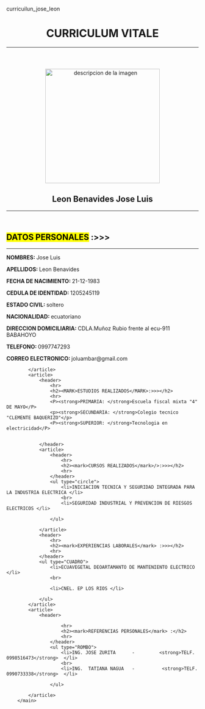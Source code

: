 curricuilun_jose_leon
<!DOCTYPE html >
<html lang="en">
<head>
   
</head>
<body>
    <header>
        <h1>CURRICULUM VITALE </h1>
        <hr/>
        </header>
        <main>
            <article>
                <header>
                    <img src="C:\Users\PC\Pictures\20221.jpg" alt="descripcion de la imagen"width="300" heigth="300"/>
                    </h1>
                    <h1>Leon Benavides Jose Luis</h1>
                    <hr/>
                </header>
                <h2><mark>DATOS PERSONALES</mark> :>>></h2>
                <hr/>
                <p><strong>NOMBRES: </strong>Jose Luis </p>
                <p><strong>APELLIDOS: </strong>Leon Benavides</p>
                <P><strong>FECHA DE NACIMIENTO: </strong>21-12-1983</P>
                <P><strong>CEDULA DE IDENTIDAD: </strong>1205245119</P>
                <p><strong>ESTADO CIVIL: </strong>soltero</p>
                <p><strong>NACIONALIDAD: </strong>ecuatoriano</p>
                <p><strong>DIRECCION DOMICILIARIA: </strong>CDLA.Muñoz Rubio frente al ecu-911  BABAHOYO</p>
                <P><strong>TELEFONO: </strong>0997747293</P>
                <P><strong>CORREO ELECTRONICO: </strong>joluambar@gmail.com</P>

            </article>
            <article>
                <header>
                    <hr>
                    <h2><MARK>ESTUDIOS REALIZADOS</MARK>:>>></h2>
                    <hr>
                    <P><strong>PRIMARIA: </strong>Escuela fiscal mixta "4" DE MAYO</P>
                    <p><strong>SECUNDARIA: </strong>Colegio tecnico "CLEMENTE BAQUERIZO"</p>
                    <P><strong>SUPERIOR: </strong>Tecnologia en electricidad</P>


                </header>
                <article>
                    <header>
                        <hr>
                        <h2><mark>CURSOS REALIZADOS</mark>/>:>>></h2>
                        <hr>
                    </header>
                    <ul type="circle">
                        <li>INICIACION TECNICA Y SEGURIDAD INTEGRADA PARA LA INDUSTRIA ELECTRICA </li>
                        <br>
                        <li>SEGURIDAD INDUSTRIAL Y PREVENCION DE RIESGOS ELECTRICOS </li>

                    </ul>

                </article>
                <header>
                    <hr>
                    <h2><mark>EXPERIENCIAS LABORALES</mark> :>>></h2>
                    <hr>
                </header>
                <ul type="CUADRO">
                    <li>ECUAVEGETAL DEOARTAMANTO DE MANTENIENTO ELECTRICO </li>
                    <br>

                    <li>CNEL. EP LOS RIOS </li>

                </ul>
            </article>
            <article>
                <header>
                
                        <hr>
                        <h2><mark>REFERENCIAS PERSONALES</mark> :</h2>
                        <hr>
                    </header>
                    <ul type="ROMBO">
                        <li>ING. JOSE ZURITA      -         <strong>TELF. 0998516473</strong>  </li>
                        <br>
                        <li>ING.  TATIANA NAGUA   -          <strong>TELF. 0990733338</strong>  </li>

                    </ul>
               
            </article>
        </main>
</body>
</html>

